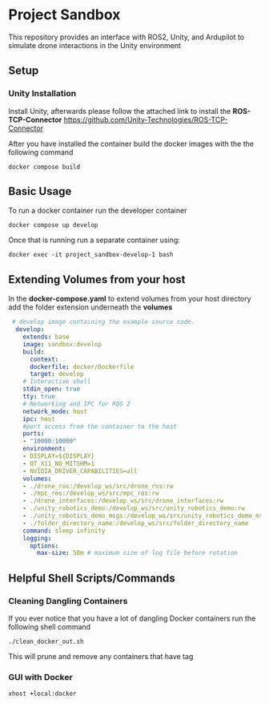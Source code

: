 # Project Sandbox
This repository provides an interface with ROS2, Unity, and Ardupilot to simulate drone interactions in the Unity environment

## Setup
### Unity Installation 
Install Unity, afterwards please follow the attached link to install the **ROS-TCP-Connector** https://github.com/Unity-Technologies/ROS-TCP-Connector

After you have installed the container build the docker images with the the following command
```
docker compose build
```

## Basic Usage
To run a docker container run the developer container 

```
docker compose up develop
```

Once that is running run a separate container using:
```
docker exec -it project_sandbox-develop-1 bash
```
## Extending Volumes from your host
In the **docker-compose.yaml** to extend volumes from your host directory add the folder extension underneath the **volumes**
```yaml
 # develop image containing the example source code.
  develop:
    extends: base
    image: sandbox:develop
    build:
      context: .
      dockerfile: docker/Dockerfile
      target: develop
    # Interactive shell
    stdin_open: true
    tty: true
    # Networking and IPC for ROS 2
    network_mode: host
    ipc: host
    #port access from the container to the host
    ports:
    - "10000:10000"
    environment:
    - DISPLAY=${DISPLAY}
    - QT_X11_NO_MITSHM=1
    - NVIDIA_DRIVER_CAPABILITIES=all
    volumes:
    - ./drone_ros:/develop_ws/src/drone_ros:rw
    - ./mpc_ros:/develop_ws/src/mpc_ros:rw
    - ./drone_interfaces:/develop_ws/src/drone_interfaces:rw
    - ./unity_robotics_demo:/develop_ws/src/unity_robotics_demo:rw
    - ./unity_robotics_demo_msgs:/develop_ws/src/unity_robotics_demo_msgs:rw
    - ./folder_directory_name:/develop_ws/src/folder_directory_name
    command: sleep infinity
    logging:
      options:
        max-size: 50m # maximum size of log file before rotation
```

## Helpful Shell Scripts/Commands
### Cleaning Dangling Containers
If you ever notice that you have a lot of dangling Docker containers run the following shell command
```
./clean_docker_out.sh
```
This will prune and remove any containers that have <None> tag

### GUI with Docker
```
xhost +local:docker 
```

 

